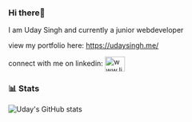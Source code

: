 ### Hi there👋

I am Uday Singh and currently a junior webdeveloper 

view my portfolio here:
https://udaysingh.me/

connect with me on linkedin:
<a href="https://www.linkedin.com/in/uday-singh-8a5093252/" target="blank"><img align="center" src="https://raw.githubusercontent.com/rahuldkjain/github-profile-readme-generator/master/src/images/icons/Social/linked-in-alt.svg" alt="www.linkedin.com/in/nabil-salimi-5a5616267" height="30" width="40" /></a>
</p>


### 📊 Stats

![Uday's GitHub stats](https://github-readme-stats.vercel.app/api?username=UdaySNG&show_icons=true&theme=gruvbox)

<!-- ![GitHub Streak](https://streak-stats.demolab.com?user=ForrestKnight&theme=gruvbox&border_radius=4.5) -->

#

<!--
**Uday-Singh1/Uday-Singh1** is a ✨ _special_ ✨ repository because its `README.md` (this file) appears on your GitHub profile.

Here are some ideas to get you started:

- 🔭 I’m currently working on ...
- 🌱 I’m currently learning ...
- 👯 I’m looking to collaborate on ...
- 🤔 I’m looking for help with ...
- 💬 Ask me about ...
- 📫 How to reach me: ...
- 😄 Pronouns: ...
- ⚡ Fun fact: ...
-->
